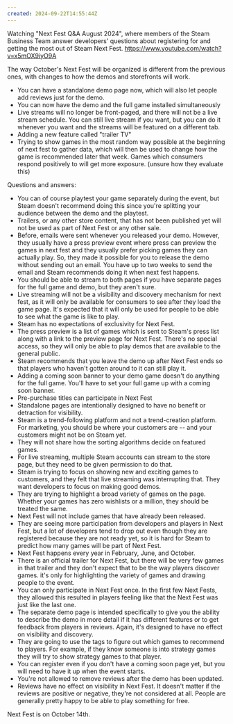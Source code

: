 ```yaml
---
created: 2024-09-22T14:55:44Z
---
```


Watching "Next Fest Q&A August 2024", where members of the Steam Business Team answer developers' questions about registering for and getting the most out of Steam Next Fest. https://www.youtube.com/watch?v=x5mOX9iyO9A

The way October's Next Fest will be organized is different from the previous ones, with changes to how the demos and storefronts will work.
- You can have a standalone demo page now, which will also let people add reviews just for the demo.
- You can now have the demo and the full game installed simultaneously
- Live streams will no longer be front-paged, and there will not be a live stream schedule. You can still live stream if you want, but you can do it whenever you want and the streams will be featured on a different tab.
- Adding a new feature called "trailer TV"
- Trying to show games in the most random way possible at the beginning of next fest to gather data, which will then be used to change how the game is recommended later that week. Games which consumers respond positively to will get more exposure. (unsure how they evaluate this)

Questions and answers:
- You can of course playtest your game separately during the event, but Steam doesn't recommend doing this since you're splitting your audience between the demo and the playtest.
- Trailers, or any other store content, that has not been published yet will not be used as part of Next Fest or any other sale.
- Before, emails were sent whenever you released your demo. However, they usually have a press preview event where press can preview the games in next fest and they usually prefer picking games they can actually play. So, they made it possible for you to release the demo without sending out an email. You have up to two weeks to send the email and Steam recommends doing it when next fest happens.
- You should be able to stream to both pages if you have separate pages for the full game and demo, but they aren't sure.
- Live streaming will not be a visibility and discovery mechanism for next fest, as it will only be available for consumers to see after they load the game page. It's expected that it will only be used for people to be able to see what the game is like to play.
- Steam has no expectations of exclusivity for Next Fest.
- The press preview is a list of games which is sent to Steam's press list along with a link to the preview page for Next Fest. There's no special access, so they will only be able to play demos that are available to the general public.
- Steam recommends that you leave the demo up after Next Fest ends so that players who haven't gotten around to it can still play it.
- Adding a coming soon banner to your demo game doesn't do anything for the full game. You'll have to set your full game up with a coming soon banner.
- Pre-purchase titles can participate in Next Fest
- Standalone pages are intentionally designed to have no benefit or detraction for visibility.
- Steam is a trend-following platform and not a trend-creation platform. For marketing, you should be where your customers are -- and your customers might not be on Steam yet.
- They will not share how the sorting algorithms decide on featured games.
- For live streaming, multiple Steam accounts can stream to the store page, but they need to be given permission to do that.
- Steam is trying to focus on showing new and exciting games to customers, and they felt that live streaming was interrupting that. They want developers to focus on making good demos.
- They are trying to highlight a broad variety of games on the page. Whether your games has zero wishlists or a million, they should be treated the same.
- Next Fest will not include games that have already been released.
- They are seeing more participation from developers and players in Next Fest, but a lot of developers tend to drop out even though they are registered because they are not ready yet, so it is hard for Steam to predict how many games will be part of Next Fest.
- Next Fest happens every year in February, June, and October.
- There is an official trailer for Next Fest, but there will be very few games in that trailer and they don't expect that to be the way players discover games. it's only for highlighting the variety of games and drawing people to the event.
- You can only participate in Next Fest once. In the first few Next Fests, they allowed this resulted in players feeling like that the Next Fest was just like the last one.
- The separate demo page is intended specifically to give you the ability to describe the demo in more detail if it has different features or to get feedback from players in reviews. Again, it's designed to have no effect on visibility and discovery.
- They are going to use the tags to figure out which games to recommend to players. For example, if they know someone is into strategy games they will try to show strategy games to that player.
- You can register even if you don't have a coming soon page yet, but you will need to have it up when the event starts.
- You're not allowed to remove reviews after the demo has been updated.
- Reviews have no effect on visibility in Next Fest. It doesn't matter if the reviews are positive or negative, they're not considered at all. People are generally pretty happy to be able to play something for free.

Next Fest is on October 14th.
